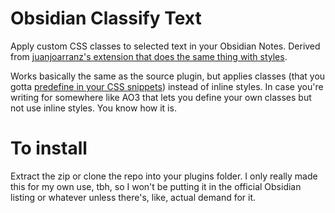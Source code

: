 # Obsidian Classify Text

Apply custom CSS classes to selected text in your Obsidian Notes. Derived from [juanjoarranz's extension that does the same thing with styles](https://github.com/juanjoarranz/style-text-obsidian-plugin).

Works basically the same as the source plugin, but applies classes (that you gotta [predefine in your CSS snippets](https://help.obsidian.md/snippets)) instead of inline styles. In case you're writing for somewhere like AO3 that lets you define your own classes but not use inline styles. You know how it is.

# To install
Extract the zip or clone the repo into your plugins folder. I only really made this for my own use, tbh, so I won't be putting it in the official Obsidian listing or whatever unless there's, like, actual demand for it.